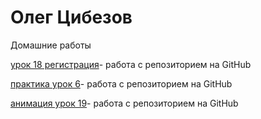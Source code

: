 # Олег Цибезов

Домашние работы

[урок 18 регистрация](https://oleg7575.github.io/lesson_18/index.html "Регистрация")- работа с репозиторием на GitHub

[практика урок 6](https://github.com/Oleg7575/Oleg7575.github.io "Регистрация")- работа с репозиторием на GitHub

[анимация урок 19](https://oleg7575.github.io/animate%20lesson_19/ "Регистрация+анимация")- работа с репозиторием на GitHub
